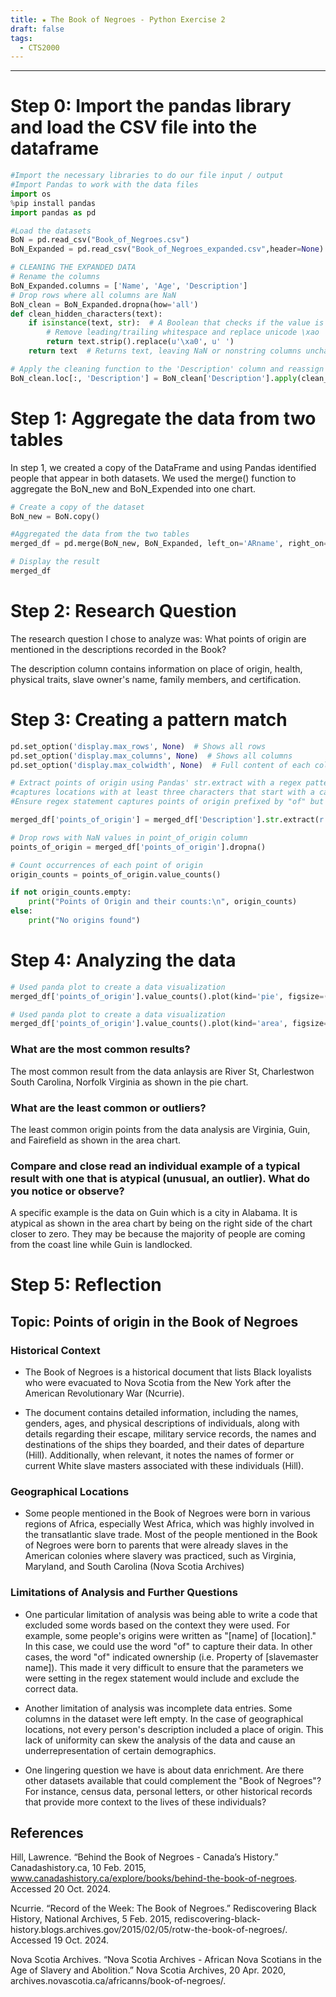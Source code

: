 ```yaml
---
title: ★ The Book of Negroes - Python Exercise 2
draft: false
tags:
  - CTS2000
---
```

___
# Step 0: Import the pandas library and load the CSV file into the dataframe
```python
#Import the necessary libraries to do our file input / output
#Import Pandas to work with the data files 
import os
%pip install pandas
import pandas as pd

#Load the datasets
BoN = pd.read_csv("Book_of_Negroes.csv")
BoN_Expanded = pd.read_csv("Book_of_Negroes_expanded.csv",header=None)

# CLEANING THE EXPANDED DATA
# Rename the columns
BoN_Expanded.columns = ['Name', 'Age', 'Description']
# Drop rows where all columns are NaN
BoN_clean = BoN_Expanded.dropna(how='all')
def clean_hidden_characters(text):
    if isinstance(text, str):  # A Boolean that checks if the value is a string; it takes two parameters: the object to be checked and the type (eg. str, int, etc)
        # Remove leading/trailing whitespace and replace unicode \xao
        return text.strip().replace(u'\xa0', u' ')
    return text  # Returns text, leaving NaN or nonstring columns unchanged

# Apply the cleaning function to the 'Description' column and reassign it
BoN_clean.loc[:, 'Description'] = BoN_clean['Description'].apply(clean_hidden_characters)
```

# Step 1: Aggregate the data from two tables

In step 1, we created a copy of the DataFrame and using Pandas identified people that appear in both datasets. We used the merge() function to aggregate the BoN_new and BoN_Expended into one chart. 

```python
# Create a copy of the dataset 
BoN_new = BoN.copy()

#Aggregated the data from the two tables 
merged_df = pd.merge(BoN_new, BoN_Expanded, left_on='ARname', right_on='Name', how='inner')

# Display the result
merged_df
```

# Step 2: Research Question 
The research question I chose to analyze was: What points of origin are mentioned in the descriptions recorded in the Book?

The description column contains information on place of origin, health, physical traits, slave owner's name, family members, and certification. 

# Step 3: Creating a pattern match
```python
pd.set_option('display.max_rows', None)  # Shows all rows
pd.set_option('display.max_columns', None)  # Shows all columns
pd.set_option('display.max_colwidth', None)  # Full content of each column cell

# Extract points of origin using Pandas' str.extract with a regex pattern to extract points of origins
#captures locations with at least three characters that start with a capital letter, treating them as proper nouns
#Ensure regex statement captures points of origin prefixed by "of" but excludes those specifically prefixed by "property of"

merged_df['points_of_origin'] = merged_df['Description'].str.extract(r'(?<!property\s)(?:from|lived in|of|freeborn on|freeborn in)\s+([A-Z][a-zA-Z\s]{3,})',expand=False)

# Drop rows with NaN values in point_of_origin column
points_of_origin = merged_df['points_of_origin'].dropna()

# Count occurrences of each point of origin
origin_counts = points_of_origin.value_counts()

if not origin_counts.empty:
    print("Points of Origin and their counts:\n", origin_counts)
else:
    print("No origins found")
```

# Step 4: Analyzing the data
```python
# Used panda plot to create a data visualization 
merged_df['points_of_origin'].value_counts().plot(kind='pie', figsize=(20,5), title='The Book of Negroes:\norigin recorded in the Book')
```

```python
# Used panda plot to create a data visualization 
merged_df['points_of_origin'].value_counts().plot(kind='area', figsize=(20,5), title='The Book of Negroes:\norigin recorded in the Book')
```

### What are the most common results?
The most common result from the data anlaysis are River St, Charlestwon South Carolina, Norfolk Virginia as shown in the pie chart. 
### What are the least common or outliers?
The least common origin points from the data analysis are Virginia, Guin, and Fairefield as shown in the area chart. 
### Compare and close read an individual example of a typical result with one that is atypical (unusual, an outlier). What do you notice or observe?
A specific example is the data on Guin which is a city in Alabama. It is atypical as shown in the area chart by being on the right side of the chart closer to zero. They may be because the majority of people are coming from the coast line while Guin is landlocked. 

# Step 5: Reflection

## Topic: Points of origin in the Book of Negroes

### Historical Context
- The Book of Negroes is a historical document that lists Black loyalists who were evacuated to Nova Scotia from the New York after the American Revolutionary War (Ncurrie).

- The document contains detailed information, including the names, genders, ages, and physical descriptions of individuals, along with details regarding their escape, military service records, the names and destinations of the ships they boarded, and their dates of departure (Hill). Additionally, when relevant, it notes the names of former or current White slave masters associated with these individuals (Hill).

### Geographical Locations
- Some people mentioned in the Book of Negroes were born in various regions of Africa, especially West Africa, which was highly involved in the transatlantic slave trade. Most of the people mentioned in the Book of Negroes were born to parents that were already slaves in the American colonies where slavery was practiced, such as Virginia, Maryland, and South Carolina (Nova Scotia Archives)

### Limitations of Analysis and Further Questions
- One particular limitation of analysis was being able to write a code that excluded some words based on the context they were used. For example, some people's origins were written as "[name] of [location]." In this case, we could use the word "of" to capture their data. In other cases, the word "of" indicated ownership (i.e. Property of [slavemaster name]). This made it very difficult to ensure that the parameters we were setting in the regex statement would include and exclude the correct data.

- Another limitation of analysis was incomplete data entries. Some columns in the dataset were left empty. In the case of geographical locations, not every person's description included a place of origin. This lack of uniformity can skew the analysis of the data and cause an underrepresentation of certain demographics.
  
- One lingering question we have is about data enrichment. Are there other datasets available that could complement the "Book of Negroes"? For instance, census data, personal letters, or other historical records that provide more context to the lives of these individuals?

## References

Hill, Lawrence. “Behind the Book of Negroes - Canada’s History.” Canadashistory.ca, 10 Feb. 2015, www.canadashistory.ca/explore/books/behind-the-book-of-negroes. Accessed 20 Oct. 2024.

Ncurrie. “Record of the Week: The Book of Negroes.” Rediscovering Black History, National Archives, 5 Feb. 2015, rediscovering-black-history.blogs.archives.gov/2015/02/05/rotw-the-book-of-negroes/. Accessed 19 Oct. 2024.

Nova Scotia Archives. “Nova Scotia Archives - African Nova Scotians in the Age of Slavery and Abolition.” Nova Scotia Archives, 20 Apr. 2020, archives.novascotia.ca/africanns/book-of-negroes/.
 
